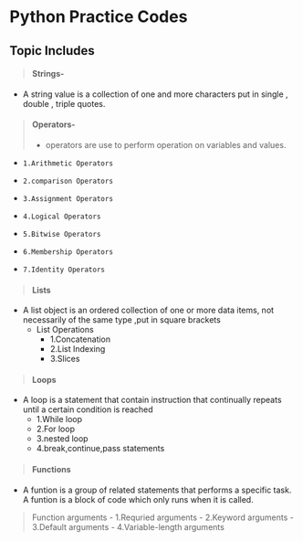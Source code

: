 # Python Practice Codes

## Topic Includes

>#### Strings- 
  - A string value is a collection of one and more characters put in single , double , triple quotes.
     
>#### Operators-
> -  operators are use to perform operation on variables and values.
 -     1.Arithmetic Operators
 -     2.comparison Operators
 -     3.Assignment Operators
 -     4.Logical Operators
 -     5.Bitwise Operators
 -     6.Membership Operators
 -     7.Identity Operators

>#### Lists
 -  A list object is an ordered collection of one or more data items, not necessarily of the same type ,put in square brackets
     - List Operations 
         - 1.Concatenation
         - 2.List Indexing
         - 3.Slices


>#### Loops
 - A loop is a statement that contain instruction that continually repeats until  a certain condition  is reached
     - 1.While loop
     - 2.For loop
     - 3.nested loop
     - 4.break,continue,pass statements

>#### Functions
  - A funtion is a group of related statements that performs a specific task. A funtion is a block of code which only runs when it is called.
   > Function arguments 
      - 1.Requried arguments
      - 2.Keyword arguments 
      - 3.Default arguments
      - 4.Variable-length arguments
            